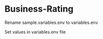 # Business-Rating

Rename sample.variables.env to variables.env


Set values in variables.env file

